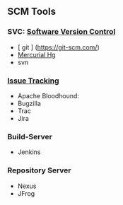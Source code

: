 ## SCM Tools

### SVC: [Software Version Control](https://en.wikipedia.org/wiki/Version_control)
- [ git ] (https://git-scm.com/)
- [Mercurial Hg]()
- svn

### [Issue Tracking](https://en.wikipedia.org/wiki/Comparison_of_issue-tracking_systems)
- Apache Bloodhound:
- Bugzilla
- Trac
- Jira

### Build-Server
- Jenkins

### Repository Server
- Nexus
- JFrog
